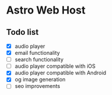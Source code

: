 # Astro Web Host

## Todo list
- [x] audio player
- [x] email functionality
- [ ] search functionality
- [ ] audio player compatible with iOS
- [x] audio player compatible with Android
- [x] og image generation
- [ ] seo improvements